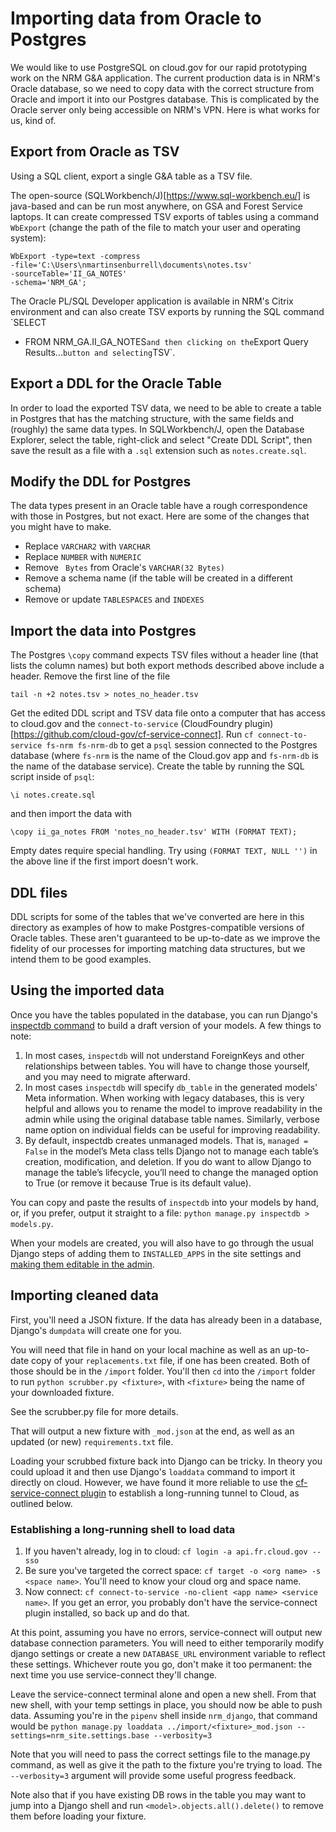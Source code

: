 # Importing data from Oracle to Postgres

We would like to use PostgreSQL on cloud.gov for our rapid prototyping work on
the NRM G&A application. The current production data is in NRM's Oracle
database, so we need to copy data with the correct structure from Oracle and
import it into our Postgres database. This is complicated by the Oracle server
only being accessible on NRM's VPN. Here is what works for us, kind of.

## Export from Oracle as TSV

Using a SQL client, export a single G&A table as a TSV file. 

The open-source (SQLWorkbench/J)[https://www.sql-workbench.eu/] is java-based
and can be run most anywhere, on GSA and Forest Service laptops. It can create
compressed TSV exports of tables using a command `WbExport` (change the path
of the file to match your user and operating system):

```
WbExport -type=text -compress
-file='C:\Users\nmartinsenburrell\documents\notes.tsv'
-sourceTable='II_GA_NOTES'
-schema='NRM_GA';
```

The Oracle PL/SQL Developer application is available in NRM's Citrix
environment and can also create TSV exports by running the SQL command `SELECT
* FROM NRM_GA.II_GA_NOTES` and then clicking on the `Export Query Results...`
button and selecting `TSV`.

## Export a DDL for the Oracle Table

In order to load the exported TSV data, we need to be able to create a table
in Postgres that has the matching structure, with the same fields and
(roughly) the same data types. In SQLWorkbench/J, open the Database Explorer,
select the table, right-click and select "Create DDL Script", then save the
result as a file with a `.sql` extension such as `notes.create.sql`.

## Modify the DDL for Postgres

The data types present in an Oracle table have a rough correspondence with
those in Postgres, but not exact. Here are some of the changes that you might
have to make.

- Replace `VARCHAR2` with `VARCHAR`
- Replace `NUMBER` with `NUMERIC`
- Remove ` Bytes` from Oracle's `VARCHAR(32 Bytes)`
- Remove a schema name (if the table will be created in a different schema)
- Remove or update `TABLESPACES` and `INDEXES`

## Import the data into Postgres

The Postgres `\copy` command expects TSV files without a header line (that
lists the column names) but both export methods described above include a
header. Remove the first line of the file

```
tail -n +2 notes.tsv > notes_no_header.tsv
```

Get the edited DDL script and TSV data file onto a computer that has access to
cloud.gov and the `connect-to-service` (CloudFoundry
plugin)[https://github.com/cloud-gov/cf-service-connect]. Run `cf
connect-to-service fs-nrm fs-nrm-db` to get a `psql` session connected to the
Postgres database (where `fs-nrm` is the name of the Cloud.gov app and
`fs-nrm-db` is the name of the database service). Create the table by running
the SQL script inside of `psql`:

```
\i notes.create.sql
```

and then import the data with

```
\copy ii_ga_notes FROM 'notes_no_header.tsv' WITH (FORMAT TEXT);
```

Empty dates require special handling. Try using `(FORMAT TEXT, NULL '')` in
the above line if the first import doesn't work.

## DDL files

DDL scripts for some of the tables that we've converted are here in this
directory as examples of how to make Postgres-compatible versions of Oracle
tables.  These aren't guaranteed to be up-to-date as we improve the fidelity
of our processes for importing matching data structures, but we intend them to
be good examples.


## Using the imported data

Once you have the tables populated in the database, you can run Django's [inspectdb command](https://docs.djangoproject.com/en/3.1/ref/django-admin/#django-admin-inspectdb) to build a draft version of your models. A few things to note:

1. In most cases, `inspectdb` will not understand ForeignKeys and other relationships between tables. You will have to change those yourself, and you may need to migrate afterward.
2. In most cases `inspectdb` will specify `db_table` in the generated models' Meta information. When working with legacy databases, this is very helpful and allows you to rename the model to improve readability in the admin while using the original database table names. Similarly, verbose name option on individual fields can be useful for improving readability.
3. By default, inspectdb creates unmanaged models. That is, `managed = False` in the model’s Meta class tells Django not to manage each table’s creation, modification, and deletion. If you do want to allow Django to manage the table’s lifecycle, you’ll need to change the managed option to True (or remove it because True is its default value).

You can copy and paste the results of `inspectdb` into your models by hand, or, if you prefer,  output it straight to a file: `python manage.py inspectdb > models.py`.

When your models are created, you will also have to go through the usual Django steps of adding them to `INSTALLED_APPS` in the site settings and [making them editable in the admin](https://docs.djangoproject.com/en/3.1/intro/tutorial02/#make-the-poll-app-modifiable-in-the-admin).


## Importing cleaned data

First, you'll need a JSON fixture. If the data has already been in a database, Django's `dumpdata` will create one for you.

You will need that file in hand on your local machine as well as an up-to-date copy of your `replacements.txt` file, if one has been created. Both of those should be in the `/import` folder. You'll then `cd` into the `/import` folder to run `python scrubber.py <fixture>`, with `<fixture>` being the name of your downloaded fixture.

See the scrubber.py file for more details.

That will output a new fixture with `_mod.json` at the end, as well as an updated (or new) `requirements.txt` file.

Loading your scrubbed fixture back into Django can be tricky. In theory you could upload it and then use Django's `loaddata` command to import it directly on cloud. However, we have found it more reliable to use the [cf-service-connect plugin](https://github.com/cloud-gov/cf-service-connect) to establish a long-running tunnel to Cloud, as outlined below. 

### Establishing a long-running shell to load data
1. If you haven't already, log in to cloud: `cf login -a api.fr.cloud.gov --sso`
2. Be sure you've targeted the correct space: `cf target -o <org name> -s <space name>`. You'll need to know your cloud org and space name.
3. Now connect: `cf connect-to-service -no-client <app name> <service name>`. If you get an error, you probably don't have the service-connect plugin installed, so back up and do that.

At this point, assuming you have no errors, service-connect will output new database connection parameters. You will need to either temporarily modify django settings or create a new `DATABASE_URL` environment variable to reflect these settings. Whichever route you go, don't make it too permanent: the next time you use service-connect they'll change.

Leave the service-connect terminal alone and open a new shell. From that new shell, with your temp settings in place, you should now be able to push data. Assuming you're in the `pipenv` shell inside `nrm_django`, that command would be `python manage.py loaddata ../import/<fixture>_mod.json --settings=nrm_site.settings.base --verbosity=3`

Note that you will need to pass the correct settings file to the manage.py command, as well as give it the path to the fixture you're trying to load. The `--verbosity=3` argument will provide some useful  progress feedback.

Note also that if you have existing DB rows in the table you may want to jump into a Django shell and run `<model>.objects.all().delete()` to remove them before loading your fixture.

